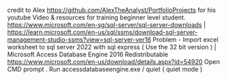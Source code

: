 credit to Alex https://github.com/AlexTheAnalyst/PortfolioProjects for his youtube Video & resources for training beginner level student.
https://www.microsoft.com/en-sg/sql-server/sql-server-downloads | https://learn.microsoft.com/en-us/sql/ssms/download-sql-server-management-studio-ssms?view=sql-server-ver16
Problem - Import excel worksheet to sql server 2022 with sql express ( Use the 32 bit version ) | Microsoft Access Database Engine 2016 Redistributable https://www.microsoft.com/en-us/download/details.aspx?id=54920
Open CMD prompt . Run accessdatabaseengine.exe / quiet ( quiet mode )

